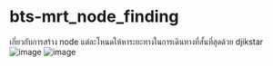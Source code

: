 # bts-mrt_node_finding
เกี่ยวกับการสร้าง node แต่ละโหนดให้หาระยะทางในการเดินทางที่สั้นที่สุดด้วย djikstar
![image](https://github.com/nowzenith/bts-mrt_node_finding/assets/54184779/65a3b76e-7936-4872-b294-cd368f6cb007)
![image](https://github.com/nowzenith/bts-mrt_node_finding/assets/54184779/15d618ce-caeb-4574-a41d-327e26174e43)
